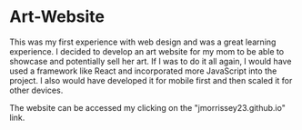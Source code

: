 # Art-Website

This was my first experience with web design and was a great learning experience. I decided to develop an art website for my mom to be able to showcase and potentially sell her art. If I was to do it all again, I would have used a framework like React and incorporated more JavaScript into the project. I also would have developed it for mobile first and then scaled it for other devices. 

The website can be accessed my clicking on the "jmorrissey23.github.io" link.
